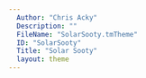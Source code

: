 ```yaml
---
  Author: "Chris Acky"
  Description: ""
  FileName: "SolarSooty.tmTheme"
  ID: "SolarSooty"
  Title: "Solar Sooty"
  layout: theme
---
```

  
